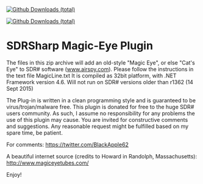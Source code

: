 [![Github Downloads (total)](https://img.shields.io/github/downloads/BlackApple62/SDRSharp-Magic-Eye-Plugin/MagicEyePlugin-1.2.zip.svg)]()

[![Github Downloads (total)](https://img.shields.io/github/downloads/BlackApple62/SDRSharp-Magic-Eye-Plugin/total.svg)]()

# SDRSharp Magic-Eye Plugin

The files in this zip archive will add an old-style "Magic Eye", or else "Cat's Eye" to SDR# software (www.airspy.com). Please follow the instructions in the text file MagicLine.txt It is compiled as 32bit platform, with .NET Framework version 4.6. Will not run on SDR# versions older than r1362 (14 Sept 2015)

The Plug-in is written in a clean programming style and is guaranteed to be virus/trojan/malware free. This plugin is donated for free to the huge SDR# users community. As such, I assume no responsibility for any problems the use of this plugin may cause. You are invited for constructive comments and suggestions. Any reasonable request might be fulfilled based on my spare time, be patient.

For comments: https://twitter.com/BlackApple62

A beautiful internet source (credits to Howard in Randolph, Massachusetts): http://www.magiceyetubes.com/

Enjoy!

